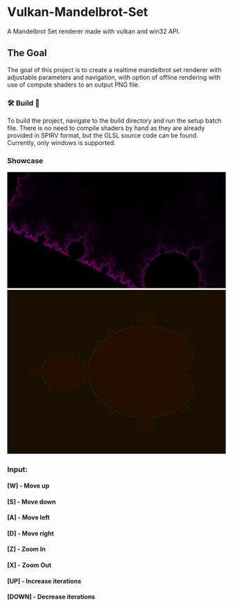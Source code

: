 # Vulkan-Mandelbrot-Set
A Mandelbrot Set renderer made with vulkan and win32 API.
## The Goal
The goal of this project is to create a realtime mandelbrot set renderer with adjustable parameters and navigation, with
option of offline rendering with use of compute shaders to an output PNG file.
### 🛠️ Build 🧰
To build the project, navigate to the build directory and run the setup batch file. There is no need to compile shaders by hand as they are already provided in SPIRV format, but the GLSL source code can be found. Currently, only windows is supported.
### Showcase
![10kIters](https://github.com/CzekoladowyKocur/Vulkan-Mandelbrot-Set/blob/master/showcase/TenThousandIterations.png)
![OfflineRendering](https://github.com/CzekoladowyKocur/Vulkan-Mandelbrot-Set/blob/master/showcase/ComputeMandelbrot.png)
### Input:
#### [W] - Move up
#### [S] - Move down
#### [A] - Move left
#### [D] - Move right
#### [Z] - Zoom In       
#### [X] - Zoom Out
#### [UP] - Increase iterations
#### [DOWN] - Decrease iterations
